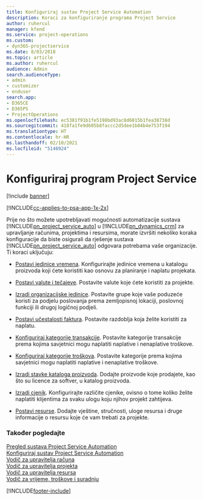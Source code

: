 ```yaml
---
title: Konfiguriraj sustav Project Service Automation
description: Koraci za konfiguriranje programa Project Service
author: ruhercul
manager: kfend
ms.service: project-operations
ms.custom:
- dyn365-projectservice
ms.date: 8/03/2018
ms.topic: article
ms.author: ruhercul
audience: Admin
search.audienceType:
- admin
- customizer
- enduser
search.app:
- D365CE
- D365PS
- ProjectOperations
ms.openlocfilehash: ec5381f91b1fe5198bd93ac8d6015b1fea38738d
ms.sourcegitcommit: 418fa1fe9d605b8faccc2d5dee1b04b4e753f194
ms.translationtype: HT
ms.contentlocale: hr-HR
ms.lasthandoff: 02/10/2021
ms.locfileid: "5146924"
---
```

# <a name="configure-project-service"></a>Konfiguriraj program Project Service

[!include [banner](../includes/psa-now-project-operations.md)]

[!INCLUDE[cc-applies-to-psa-app-1x-2x](../includes/cc-applies-to-psa-app-1x-2x.md)]

Prije no što možete upotrebljavati mogućnosti automatizacije sustava [!INCLUDE[pn_project_service_auto](../includes/pn-project-service-auto.md)] u [!INCLUDE[pn_dynamics_crm](../includes/pn-dynamics-crm.md)] za upravljanje računima, projektima i resursima, morate izvršiti nekoliko koraka konfiguracije da biste osigurali da rješenje sustava [!INCLUDE[pn_project_service_auto](../includes/pn-project-service-auto.md)] odgovara potrebama vaše organizacije. Ti koraci uključuju:  
  
-   [Postavi jedinice vremena](../psa/set-up-time-units.md). Konfigurirajte jedinice vremena u katalogu proizvoda koji ćete koristiti kao osnovu za planiranje i naplatu projekata.  
  
-   [Postavi valute i tečajeve](../psa/set-up-currencies-exchange-rates.md). Postavite valute koje ćete koristiti za projekte.  
  
-   [Izradi organizacijske jedinice](../psa/create-organizational-units.md). Postavite grupe koje vaše poduzeće koristi za podjelu poslovanja prema zemljopisnoj lokaciji, poslovnoj funkciji ili drugoj logičnoj podjeli.  
  
-   [Postavi učestalosti faktura](../psa/set-up-invoice-frequencies.md). Postavite razdoblja koja želite koristiti za naplatu.  
  
-   [Konfiguriraj kategorije transakcije](../psa/configure-transaction-categories.md). Postavite kategorije transakcije prema kojima savjetnici mogu naplatiti naplative i nenaplative troškove.  
  
-   [Konfiguriraj kategorije troškova](../psa/configure-expense-categories.md). Postavite kategorije prema kojima savjetnici mogu naplatiti naplative i nenaplative troškove.  
  
-   [Izradi stavke kataloga proizvoda](../psa/create-product-catalog-items.md). Dodajte proizvode koje prodajete, kao što su licence za softver, u katalog proizvoda.  
  
-   [Izradi cjenik](../psa/create-price-list.md). Konfigurirajte različite cjenike, ovisno o tome koliko želite naplatiti klijentima za svaku ulogu koju njihov projekt zahtijeva.  
  
-   [Postavi resurse](../psa/set-up-resources.md). Dodajte vještine, stručnosti, uloge resursa i druge informacije o resursu koje će vam trebati za projekte.  
  
### <a name="see-also"></a>Također pogledajte  
 [Pregled sustava Project Service Automation](../psa/overview.md)   
 [Konfiguriraj sustav Project Service Automation](../psa/configure.md)   
 [Vodič za upravitelja računa](../psa/account-manager-guide.md)   
 [Vodič za upravitelja projekta](../psa/project-manager-guide.md)   
 [Vodič za upravitelja resursa](../psa/resource-manager-guide.md)   
 [Vodič za vrijeme, troškove i suradnju](../psa/time-expense-collaboration-guide.md)


[!INCLUDE[footer-include](../includes/footer-banner.md)]